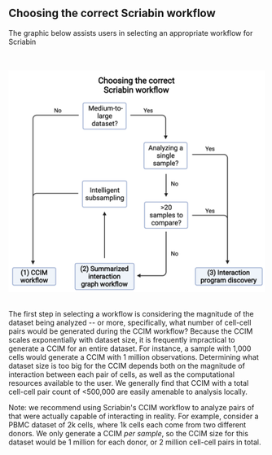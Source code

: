 

## Choosing the correct Scriabin workflow ##

The graphic below assists users in selecting an appropriate workflow for Scriabin

<br><br> ![](vignettes/workflow_selection.png) <br><br>

The first step in selecting a workflow is considering the magnitude of the dataset being analyzed -- or more, specifically, what number of cell-cell pairs would be generated during the CCIM workflow? Because the CCIM scales exponentially with dataset size, it is frequently impractical to generate a CCIM for an entire dataset. For instance, a sample with 1,000 cells would generate a CCIM with 1 million observations. Determining what dataset size is too big for the CCIM depends both on the magnitude of interaction between each pair of cells, as well as the computational resources available to the user. We generally find that CCIM with a total cell-cell pair count of <500,000 are easily amenable to analysis locally. 

Note: we recommend using Scriabin's CCIM workflow to analyze pairs of that were actually capable of interacting in reality. For example, consider a PBMC dataset of 2k cells, where 1k cells each come from two different donors. We only generate a CCIM *per sample*, so the CCIM size for this dataset would be 1 million for each donor, or 2 million cell-cell pairs in total. 
